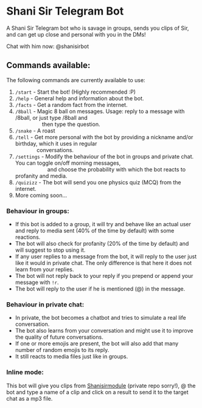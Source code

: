 # Shani Sir Telegram Bot
A Shani Sir Telegram bot who is savage in groups, sends you clips of Sir, and can get up close and personal with you in the DMs!

Chat with him now: @shanisirbot

## Commands available:
The following commands are currently available to use:

1. `/start` - Start the bot! (Highly recommended :P)
2. `/help` - General help and information about the bot.
3. `/facts` - Get a random fact from the internet.
4. `/8ball` - Magic 8 ball on messages. Usage: reply to a message with /8ball, or just type /8ball and  
     then type the question.
5. `/snake` - A roast
6. `/tell` - Get more personal with the bot by providing a nickname and/or birthday, which it uses in regular  
    conversations.
7. `/settings` - Modify the behaviour of the bot in groups and private chat. You can toggle on/off morning messages,  
      and choose the probability with which the bot reacts to profanity and media.
8. `/quizizz` - The bot will send you one physics quiz (MCQ) from the internet.
9. More coming soon...

### Behaviour in groups:

* If this bot is added to a group, it will try and behave like an actual user and reply to media sent (40% of the time by default) with some reactions.
* The bot will also check for profanity (20% of the time by default) and will suggest to stop using it.
* If any user replies to a message from the bot, it will reply to the user just like it would in private chat. The only difference is that here it does not learn from your replies.
* The bot will not reply back to your reply if you prepend or append your message with `!r`.
* The bot will reply to the user if he is mentioned (@) in the message.

### Behaviour in private chat:

* In private, the bot becomes a chatbot and tries to simulate a real life conversation.
* The bot also learns from your conversation and might use it to improve the quality of future conversations.
* If one or more emojis are present, the bot will also add that many number of random emojis to its reply.
* It still reacts to media files just like in groups.

### Inline mode:
This bot will give you clips from [Shanisirmodule](https://github.com/tmslads/Shanisirmodule) (private repo sorry!), @ the bot and type a name of a clip and click on a result to send it to the target chat as a mp3 file.
